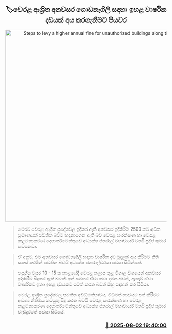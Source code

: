 <p align='center'><b><h2 align='center' title='Steps to levy a higher annual fine for unauthorized buildings along the coast'>🏷වෙරළ ආශ්‍රිත අනවසර ගොඩනැගිලි සඳහා ඉහළ වාර්ෂික දඩයක් අය කරගැනීමට පියවර</h2></b></p>
<p align='center'><img src='https://helakuru.sgp1.cdn.digitaloceanspaces.com/esana/images/lib/beach-new-hj.jpg' width='600' alt='Steps to levy a higher annual fine for unauthorized buildings along the coast'></p>

> මෙරට වෙරළ ආශ්‍රිත ප්‍රදේශවල ඉදිකර ඇති අනවසර ඉදිකිරීම් 2500 කට අධික ප්‍රමාණයක් පවතින බවට හඳුනාගෙන ඇති බව වෙරළ සංරක්ෂණ හා වෙරළ කළමනාකරණ දෙපාර්තමේන්තුවේ අධ්‍යක්ෂ ජනරාල් මහාචාර්ය ටර්නි ප්‍රදීප් කුමාර පවසනවා.

> ඒ අනුව, එම අනවසර ගොඩනැගිලි සඳහා වාර්ෂික දඩ මුදලක් අය කිරීමට නීති සකස් කරමින් පවතින බවයි අධ්‍යක්ෂ ජනරාල්වරයා පවසා සිටින්නේ.

> පසුගිය වසර 10 - 15 ක කාළයේදී වෙරළ කලාප තුළ විශාල වශයෙන් අනවසර ඉදිකිරීම් සිදුකර ඇති බවත්. ඉන් සමහර ඒවා කඩා දමන බවත්, ඇතැම් ඒවා වාර්ෂිකව ඉතා ඉහළ දඩයකට යටත් කරන බවත් ඔහු සඳහන් කර සිටියා.

> වෙරළ ආශ්‍රිත ප්‍රදේශවල පවතින අවිධිමත්භාවය, විධිමත් භාවයට පත් කිරීමට අවශ්‍ය නීතිමය කටයුතු සිදු කරන බවයි වෙරළ සංරක්ෂණ හා වෙරළ කළමනාකරණ දෙපාර්තමේන්තුවේ අධ්‍යක්ෂ ජනරාල් මහාචාර්ය ටර්නි ප්‍රදීප් කුමාර වැඩිදුරටත් පවසා සිටියේ.



<h3 align='right'><a href='https://www.helakuru.lk/esana/p/112382/'>📅 2025-08-02 19:40:00</a></h3>
